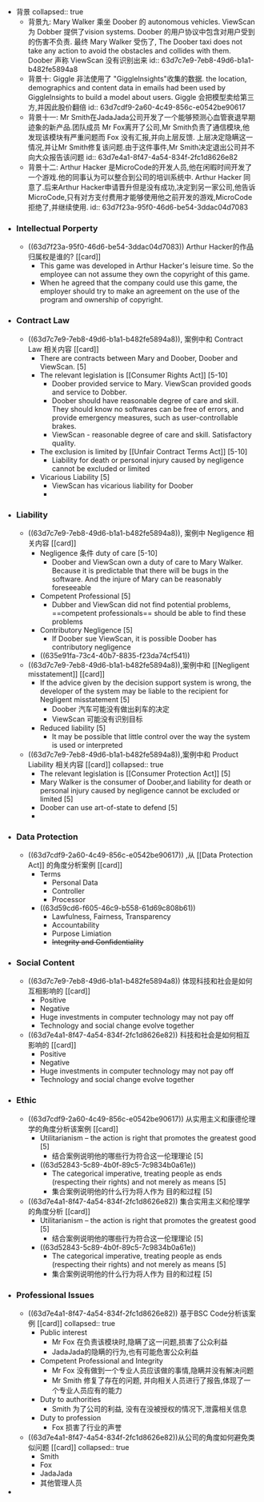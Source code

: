 - 背景
  collapsed:: true
	- 背景九: Mary Walker 乘坐 Doober 的 autonomous  vehicles. ViewScan 为 Dobber 提供了vision systems. Doober 的用户协议中包含对用户受到的伤害不负责. 最终 Mary Walker 受伤了, The Doober taxi does not take any action to avoid the obstacles and collides with them. Doober 声称 ViewScan 没有识别出来
	  id:: 63d7c7e9-7eb8-49d6-b1a1-b482fe5894a8
	- 背景十: Giggle 非法使用了 "GiggleInsights"收集的数据. the location, demographics and content data in emails had been used by GiggleInsights to build a model about users. Giggle 会把模型卖给第三方,并因此股价翻倍
	  id:: 63d7cdf9-2a60-4c49-856c-e0542be90617
	- 背景十一:  Mr Smith在JadaJada公司开发了一个能够预测心血管衰退早期迹象的新产品.团队成员 Mr Fox离开了公司,Mr Smith负责了通信模块,他发现该模块有严重问题而 Fox 没有汇报,并向上层反馈. 上层决定隐瞒这一情况,并让Mr Smith修复该问题.由于这件事件,Mr Smith决定退出公司并不向大众报告该问题
	  id:: 63d7e4a1-8f47-4a54-834f-2fc1d8626e82
	- 背景十二: Arthur Hacker 是MicroCode的开发人员,他在闲暇时间开发了一个游戏.他的同事认为可以整合到公司的培训系统中. Arthur Hacker 同意了.后来Arthur Hacker申请晋升但是没有成功,决定到另一家公司,他告诉MicroCode,只有对方支付费用才能够使用他之前开发的游戏,MicroCode 拒绝了,并继续使用.
	  id:: 63d7f23a-95f0-46d6-be54-3ddac04d7083
- ### Intellectual Porperty
	- ((63d7f23a-95f0-46d6-be54-3ddac04d7083)) Arthur Hacker的作品归属权是谁的? [[card]]
		- This game was developed in  Arthur Hacker's leisure time. So the employee can not assume they own the copyright of this game.
		- When he agreed that the company could use this game,  the employer should try to make an agreement on the use of the program and ownership of copyright.
- ### Contract Law
	- ((63d7c7e9-7eb8-49d6-b1a1-b482fe5894a8)), 案例中和 Contract Law 相关内容 [[card]]
		- There are contracts between Mary and Doober, Doober and ViewScan. [5]
		- The relevant legislation is [[Consumer Rights Act]] [5-10]
			- Doober provided service to Mary. ViewScan provided goods and service to Dobber.
			- Doober should have reasonable degree of care and skill. They should know no softwares can be free of errors, and provide emergency measures, such as user-controllable brakes.
			- ViewScan - reasonable degree of care and skill. Satisfactory quality.
		- The exclusion is limited by [[Unfair Contract Terms Act]] [5-10]
			- Liability for death or personal injury caused by negligence cannot be excluded or limited
		- Vicarious Liability [5]
			- ViewScan has vicarious liability for Doober
			-
- ### Liability
	- ((63d7c7e9-7eb8-49d6-b1a1-b482fe5894a8)), 案例中 Negligence 相关内容 [[card]]
		- Negligence 条件 duty of care [5-10]
			- Doober and ViewScan own a duty of care to Mary Walker. Because it is predictable that there will be bugs in the software. And the injure of Mary can be reasonably foreseeable
		- Competent Professional [5]
			- Dubber and ViewScan did not find potential problems, ==competent professionals== should be able to find these problems
		- Contributory Negligence [5]
			- If Doober sue ViewScan, it is possible Doober has   contributory negligence
		- ((635e91fa-73c4-40b7-8835-f23da74cf541))
	- ((63d7c7e9-7eb8-49d6-b1a1-b482fe5894a8)),案例中和 [[Negligent misstatement]] [[card]]
		- If the advice given by the decision support system is wrong, the developer of the system may be liable to the recipient for Negligent misstatement  [5]
			- Doober 汽车可能没有做出刹车的决定
			- ViewScan 可能没有识别目标
		- Reduced liability [5]
			- It may be possible that little control over the way the system is used or interpreted
	- ((63d7c7e9-7eb8-49d6-b1a1-b482fe5894a8)),案例中和 Product Liability  相关内容 [[card]]
	  collapsed:: true
		- The relevant legislation is [[Consumer Protection Act]]  [5]
		- Mary Walker is the consumer of Doober,and liability for death or personal injury caused by negligence cannot be excluded or limited [5]
		- Doober can use art-of-state to defend [5]
		-
- ### Data Protection
	- ((63d7cdf9-2a60-4c49-856c-e0542be90617)) ,从 [[Data Protection Act]] 的角度分析案例 [[card]]
		- Terms
			- Personal Data
			- Controller
			- Processor
		- ((63d59cd6-f605-46c9-b558-61d69c808b61))
			- Lawfulness, Fairness, Transparency
			- Accountability
			- Purpose Limiation
			- ~~Integrity and Confidentiality~~
- ### Social Content
	- ((63d7c7e9-7eb8-49d6-b1a1-b482fe5894a8)) 体现科技和社会是如何互相影响的 [[card]]
		- Positive
		- Negative
		- Huge investments in computer technology may not pay off
		- Technology and social change evolve together
	- ((63d7e4a1-8f47-4a54-834f-2fc1d8626e82)) 科技和社会是如何相互影响的 [[card]]
		- Positive
		- Negative
		- Huge investments in computer technology may not pay off
		- Technology and social change evolve together
- ### Ethic
	- ((63d7cdf9-2a60-4c49-856c-e0542be90617)) 从实用主义和康德伦理学的角度分析该案例 [[card]]
		- Utilitarianism – the action is right that promotes the greatest good [5]
			- 结合案例说明他的哪些行为符合这一伦理理论  [5]
		- ((63d52843-5c89-4b0f-89c5-7c9834b0a61e))
			- The categorical imperative, treating people as ends (respecting their rights)
			  and not merely as means  [5]
			- 集合案例说明他的什么行为将人作为 目的和过程 [5]
	- ((63d7e4a1-8f47-4a54-834f-2fc1d8626e82)) 集合实用主义和伦理学的角度分析 [[card]]
		- Utilitarianism – the action is right that promotes the greatest good [5]
			- 结合案例说明他的哪些行为符合这一伦理理论  [5]
		- ((63d52843-5c89-4b0f-89c5-7c9834b0a61e))
			- The categorical imperative, treating people as ends (respecting their rights)
			  and not merely as means  [5]
			- 集合案例说明他的什么行为将人作为 目的和过程 [5]
- ### Professional Issues
	- ((63d7e4a1-8f47-4a54-834f-2fc1d8626e82)) 基于BSC Code分析该案例 [[card]]
	  collapsed:: true
		- Public interest
			- Mr Fox 在负责该模块时,隐瞒了这一问题,损害了公众利益
			- JadaJada的隐瞒的行为,也有可能危害公众利益
		- Competent Professional and Integrity
			- Mr Fox 没有做到一个专业人员应该做的事情,隐瞒并没有解决问题
			- Mr Smith 修复了存在的问题, 并向相关人员进行了报告,体现了一个专业人员应有的能力
		- Duty to authorities
			- Smith 为了公司的利益, 没有在没被授权的情况下,泄露相关信息
		- Duty to profession
			- Fox 损害了行业的声誉
	- ((63d7e4a1-8f47-4a54-834f-2fc1d8626e82))从公司的角度如何避免类似问题 [[card]]
	  collapsed:: true
		- Smith
		- Fox
		- JadaJada
		- 其他管理人员
-